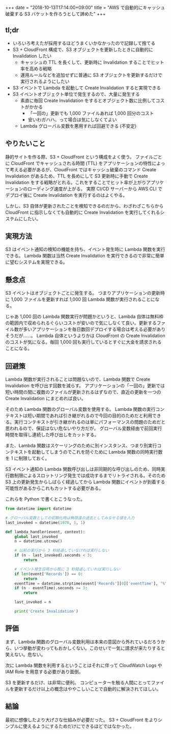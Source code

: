 +++
date = "2018-10-13T17:14:00+09:00"
title = "AWS で自動的にキャッシュ破棄する S3 バケットを作ろうとして諦めた"
+++

## tl;dr

- いろいろ考えたが採用するほどうまくいかなかったので記録して捨てる
- S3 + CloudFront 構成で、S3 オブジェクトを更新したときに自動的に Invalidation したい
  - キャッシュの TTL を長くして、更新時に Invalidation することでヒット率を高める戦略
  - 運用ルールなどを追加せずに普通に S3 オブジェクトを更新するだけで実行されるようにしたい
- S3 イベントで Lambda を起動して Create Invalidation すると実現できる
- S3 イベントオブジェクト単位で発生するので、大量に発生する
  - 素直に毎回 Create Invalidation をするとオブジェクト数に比例してコストがかかる
    - 「一回の」更新でも 1,000 ファイルあれば 1,000 回分のコスト
    - 安いわガハハ、って場合は気にしなくてよい
  - Lambda グローバル変数を悪用すれば回避できる (不安定)

## やりたいこと

静的サイトを作る際、S3 + CloudFront という構成をよく使う。
ファイルごとに CloudFront でキャッシュされる時間 (TTL) をアプリケーションの特性によって考える必要があるが、CloudFront ではキャッシュ破棄のコマンド Create Invalidation があるため、TTL を長めにして S3 更新時に手動で Create Invalidation をする戦略がとれる。これをすることでヒット率が上がりアプリケーションのローディング速度が上がる。
実際 CI/CD サーバーから AWS CLI でデプロイ後に Create Invalidation を実行するのはよくやる。

しかし、S3 自体が更新されたことを検知できるのだから、わざわざこちらから CloudFront に指示しなくても自動的に Create Invalidation を実行してくれるシステムにしたい。

## 実現方法

S3 はイベント通知の検知の機能を持ち、イベント発生時に Lambda 関数を実行できる。
Lambda 関数は当然 Create Invalidation を実行できるので非常に簡単に望むシステムを実現できる。

## 懸念点

S3 イベントはオブジェクトごとに発生する。
つまりアプリケーションの更新時に 1,000 ファイルを更新すれば 1,000 回 Lambda 関数が実行されることになる。

じゃあ 1,000 回の Lambda 関数実行が問題かというと、Lambda 自体は無料枠の範囲内で収められるぐらいコストが安いので気にしなくて良い。更新するファイル数が多いアプリケーションを毎日数回デプロイする場合は考える必要がありそうだが……。
Lambda 自体というよりかは CloudFront の Create Invalidation のコストが気になる。毎回 1,000 回も実行しているとすぐに大金を請求されることになる。

## 回避策

Lambda 関数が実行されることは問題ないので、Lambda 関数で Create Invalidation を呼び出す回数を減らす。
アプリケーションの「一回の」更新では短い時間の間に複数のファイルが更新されるはずなので、直近の更新を一つの Create Invalidation にまとめれば良い。

そのため Lambda 関数のグローバル変数を使用する。
Lambda 関数の実行コンテキストは短い期間であれば引き継がれるので今回の目的のためだと利用できる。実行コンテキストが引き継がれるのは単にパフォーマンスの問題のためだと思われるので、保証はない危ないやり方だが。
グローバル変数経由で前回実行時間を取得し連続した呼び出しをカットする。

また、Lambda 関数はスケーリングのために別インスタンス、つまり別実行コンテキストを起動してしまうのでこれを防ぐために Lambda 関数の同時実行数を 1 に制限しておく。

S3 イベント通知の Lambda 関数呼び出しは非同期的な呼び出しのため、同時実行数制限によるスロットリング発生では成功するまでリトライされる。そのため S3 上の更新発生からしばらく経過してから Lambda 関数にイベントが到着する可能性があるからこれもカットする必要がある。

これらを Python で書くとこうなった。

```python
from datetime import datetime

# グローバル変数としての初期化時は無限遠の過去としてみなせる値を入力
last_invoked = datetime(1970, 1, 1)

def lambda_handler(event, context):
    global last_invoked
    n = datetime.utcnow()

    # 以前の実行から 3 秒経過していなければ実行しない
    if (n - last_invoked).seconds < 3:
        return

    # イベント発生日時から既に 3 秒経過していれば実行しない
    if len(event['Records']) == 0:
        return
    eventTime = datetime.strptime(event['Records'][0]['eventTime'], '%Y-%m-%dT%H:%M:%S.%fZ')
    if (n - eventTime).seconds >= 3:
        return

    last_invoked = n

    print('Create Invalidation')
```

## 評価

まず、Lambda 関数のグローバル変数利用は本来の意図から外れているだろうから、いつ挙動が変わってもおかしくない。このせいで一気に請求が来たりすると笑えない。危ない。

次に Lambda 関数を利用するということはそれに伴って CloudWatch Logs や IAM Role を用意する必要があり面倒。

S3 を更新するだけ、は非常に便利。
コンピューターを触る人間にとってファイルを更新するだけ以上の概念はややこしいことで自動的に解決されてほしい。

## 結論

最初に想像したより大げさな仕組みが必要だった。
S3 + CloudFront をよりシンプルに使えるようにするためだけにできるほどではなかった。
